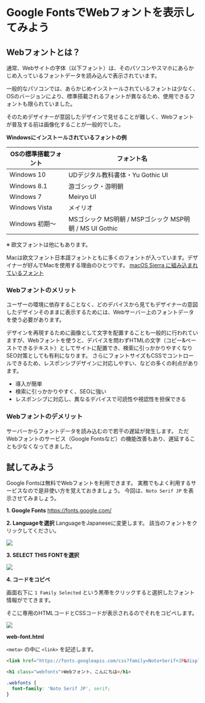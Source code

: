 # Google FontsでWebフォントを表示してみよう

## Webフォントとは？

通常、Webサイトの字体（以下フォント）は、そのパソコンやスマホにあらかじめ入っているフォントデータを読み込んで表示されています。

一般的なパソコンでは、あらかじめインストールされているフォントは少なく、OSのバージョンにより、標準搭載されるフォントが異なるため、使用できるフォントも限られていました。

そのためデザイナーが意図したデザインで見せることが難しく、Webフォントが普及する前は画像化することが一般的でした。

**Windowsにインストールされているフォントの例**

| OSの標準搭載フォント   | フォント名                                      |
| ------------- | ------------------------------------------ |
| Windows 10    | UDデジタル教科書体・Yu Gothic UI                    |
| Windows 8.1   | 游ゴシック・游明朝                                  |
| Windows 7     | Meiryo UI                                  |
| Windows Vista | メイリオ                                       |
| Windows 初期〜   | MSゴシック MS明朝 / MSPゴシック MSP明朝 / MS UI Gothic |

※ 欧文フォントは他にもあります。

Macは欧文フォント日本語フォントともに多くのフォントが入っています。デザイナーが好んでMacを使用する理由のひとつです。
[macOS Sierra に組み込まれているフォント](https://support.apple.com/ja-jp/HT206872)



### Webフォントのメリット

ユーザーの環境に依存することなく、どのデバイスから見てもデザイナーの意図したデザインそのままに表示するためには、Webサーバー上のフォントデータを使う必要があります。

デザインを再現するために画像として文字を配置することも一般的に行われていますが、Webフォントを使うと、デバイスを問わずHTMLの文字（コピー&amp;ペーストできるテキスト）としてサイトに配置でき、検索に引っかかりやすくなりSEO対策としても有利になります。
さらにフォントサイズもCSSでコントロールできるため、レスポンシブデザインに対応しやすい、などの多くの利点があります。

* 導入が簡単
* 検索に引っかかりやすく、SEOに強い
* レスポンシブに対応し、異なるデバイスで可読性や視認性を担保できる


### Webフォントのデメリット

サーバーからフォントデータを読み込むので若干の遅延が発生します。
ただWebフォントのサービス（Google Fontsなど）の機能改善もあり、遅延することも少なくなってきました。

## 試してみよう

Google Fontsは無料でWebフォントを利用できます。
実務でもよく利用するサービスなので是非使い方を覚えておきましょう。
今回は、`Noto Serif JP` を表示させてみましょう。

**1. Google Fonts**
https://fonts.google.com/

**2. Languageを選択**
LanguageをJapaneseに変更します。
該当のフォントをクリックしてください。

![](https://paper-attachments.dropbox.com/s_57618050A23610DF813AD1198DA65210FE3FC11F977BF6FD2CA4F045448EE4DA_1570873721104__2019-10-12_18_41_31.png)

**3. SELECT THIS FONTを選択**

![](https://paper-attachments.dropbox.com/s_57618050A23610DF813AD1198DA65210FE3FC11F977BF6FD2CA4F045448EE4DA_1570873727064__2019-10-12_18_42_17.png)

**4. コードをコピペ**

画面右下に `1 Family Selected` という黒帯をクリックすると選択したフォント情報がでてきます。

そこに専用のHTMLコードとCSSコードが表示されるのでそれをコピペします。

![](https://paper-attachments.dropbox.com/s_57618050A23610DF813AD1198DA65210FE3FC11F977BF6FD2CA4F045448EE4DA_1570873730258__2019-10-12_18_42_30.png)




**web-font.html**

`<meta>` の中に `<link>` を記述します。
```html
<link href="https://fonts.googleapis.com/css?family=Noto+Serif+JP&display=swap" rel="stylesheet">
```

```html
<h1 class="webfonts">Webフォント、こんにちは</h1>
```

```css
.webfonts {
  font-family: 'Noto Serif JP', serif;
}
```